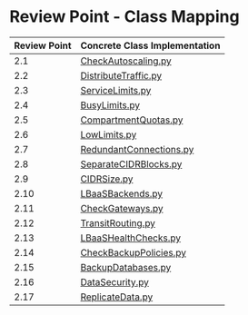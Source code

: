 # Review Point - Class Mapping

| Review Point | Concrete Class Implementation                           |
|--------------|---------------------------------------------------------|
| 2.1          | [CheckAutoscaling.py](CheckAutoscaling.py)              |
| 2.2          | [DistributeTraffic.py](DistributeTraffic.py)            |
| 2.3          | [ServiceLimits.py](ServiceLimits.py)                    |
| 2.4          | [BusyLimits.py](BusyLimits.py)                          |
| 2.5          | [CompartmentQuotas.py](CompartmentQuotas.py)            |
| 2.6          | [LowLimits.py](LowLimits.py)                            |
| 2.7          | [RedundantConnections.py](RedundantConnections.py)      |
| 2.8          | [SeparateCIDRBlocks.py](SeparateCIDRBlocks.py)          |
| 2.9          | [CIDRSize.py](CIDRSize.py)                              |
| 2.10         | [LBaaSBackends.py](LBaaSBackends.py)                    |
| 2.11         | [CheckGateways.py](CheckGateways.py)                    |
| 2.12         | [TransitRouting.py](TransitRouting.py)                  |
| 2.13         | [LBaaSHealthChecks.py](LBaaSHealthChecks.py)            |
| 2.14         | [CheckBackupPolicies.py](CheckBackupPolicies.py)        |
| 2.15         | [BackupDatabases.py](BackupDatabases.py)                |
| 2.16         | [DataSecurity.py](DataSecurity.py)                      |
| 2.17         | [ReplicateData.py](ReplicateData.py)                    |
